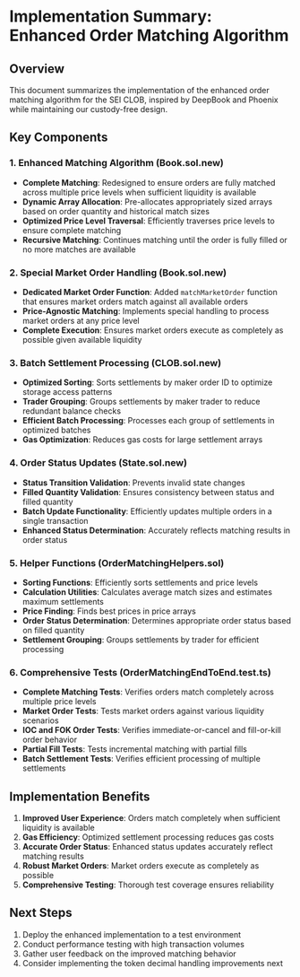 # Implementation Summary: Enhanced Order Matching Algorithm

## Overview
This document summarizes the implementation of the enhanced order matching algorithm for the SEI CLOB, inspired by DeepBook and Phoenix while maintaining our custody-free design.

## Key Components

### 1. Enhanced Matching Algorithm (Book.sol.new)
- **Complete Matching**: Redesigned to ensure orders are fully matched across multiple price levels when sufficient liquidity is available
- **Dynamic Array Allocation**: Pre-allocates appropriately sized arrays based on order quantity and historical match sizes
- **Optimized Price Level Traversal**: Efficiently traverses price levels to ensure complete matching
- **Recursive Matching**: Continues matching until the order is fully filled or no more matches are available

### 2. Special Market Order Handling (Book.sol.new)
- **Dedicated Market Order Function**: Added `matchMarketOrder` function that ensures market orders match against all available orders
- **Price-Agnostic Matching**: Implements special handling to process market orders at any price level
- **Complete Execution**: Ensures market orders execute as completely as possible given available liquidity

### 3. Batch Settlement Processing (CLOB.sol.new)
- **Optimized Sorting**: Sorts settlements by maker order ID to optimize storage access patterns
- **Trader Grouping**: Groups settlements by maker trader to reduce redundant balance checks
- **Efficient Batch Processing**: Processes each group of settlements in optimized batches
- **Gas Optimization**: Reduces gas costs for large settlement arrays

### 4. Order Status Updates (State.sol.new)
- **Status Transition Validation**: Prevents invalid state changes
- **Filled Quantity Validation**: Ensures consistency between status and filled quantity
- **Batch Update Functionality**: Efficiently updates multiple orders in a single transaction
- **Enhanced Status Determination**: Accurately reflects matching results in order status

### 5. Helper Functions (OrderMatchingHelpers.sol)
- **Sorting Functions**: Efficiently sorts settlements and price levels
- **Calculation Utilities**: Calculates average match sizes and estimates maximum settlements
- **Price Finding**: Finds best prices in price arrays
- **Order Status Determination**: Determines appropriate order status based on filled quantity
- **Settlement Grouping**: Groups settlements by trader for efficient processing

### 6. Comprehensive Tests (OrderMatchingEndToEnd.test.ts)
- **Complete Matching Tests**: Verifies orders match completely across multiple price levels
- **Market Order Tests**: Tests market orders against various liquidity scenarios
- **IOC and FOK Order Tests**: Verifies immediate-or-cancel and fill-or-kill order behavior
- **Partial Fill Tests**: Tests incremental matching with partial fills
- **Batch Settlement Tests**: Verifies efficient processing of multiple settlements

## Implementation Benefits
1. **Improved User Experience**: Orders match completely when sufficient liquidity is available
2. **Gas Efficiency**: Optimized settlement processing reduces gas costs
3. **Accurate Order Status**: Enhanced status updates accurately reflect matching results
4. **Robust Market Orders**: Market orders execute as completely as possible
5. **Comprehensive Testing**: Thorough test coverage ensures reliability

## Next Steps
1. Deploy the enhanced implementation to a test environment
2. Conduct performance testing with high transaction volumes
3. Gather user feedback on the improved matching behavior
4. Consider implementing the token decimal handling improvements next
